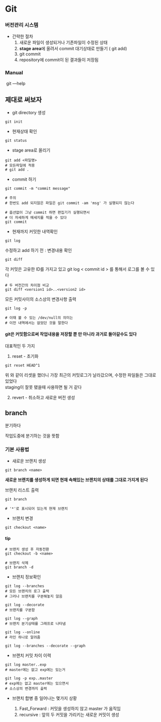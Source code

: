 # Git

###  버전관리 시스템

* 간략한 절차
  1. 새로운 파일이 생성되거나 기존파일이 수정된 상태
  2. **stage area**에 올려서 commit 대기상태로 만들기 ( git add)
  3. git commit
  4. repository에 commit이 된 결과들이 저장됨

### Manual

​	git <commend> <options> —help







## 제대로 써보자

* git directory 생성

~~~shell
git init
~~~

* 현재상태 확인

~~~shell
git status
~~~

* stage area로 올리기

~~~shell
git add <파일명>
# 모든파일에 적용
# git add .
~~~

* commit 하기

~~~shell
git commit -m "commit message"

# 주의
# 한번도 add 되지않은 파일은 git commit -am 'msg' 가 실행되지 않는다
~~~

~~~shell
# 옵션없이 그냥 commit 하면 편집기가 실행되면서
# 더 자세하게 메세지를 적을 수 있다
git commit
~~~

* 현재까지 커밋한 내역확인

~~~shell
git log
~~~

수정하고 add 하기 전 : 변경내용 확인

~~~shell
git diff
~~~

각 커밋은 고유한 ID를 가지고 있고 git log < commit id > 를 통해서 로그를 볼 수 있다

~~~shell
# 두 버전간의 차이점 비교
git diff <version1 id>..<version2 id>
~~~

모든 커밋사이의 소스상의 변경사항 출력

~~~shell
git log -p

# 이때 볼 수 있는 /dev/null의 의미는
# 이전 내역에서는 없었던 것을 말한다
~~~





#### git은 커밋함으로써 작업내용을 저장할 뿐 만 아니라 과거로 돌아갈수도 있다

대표적인 두 가지

1. reset - 초기화


~~~shell
git reset HEAD^1
~~~

위 와 같이 리셋을 했더니 가장 최근의 커밋로그가 날라갔으며, 수정한 파일들은 그대로 있었다  
staging이 잘못 됐을때 사용하면 될 거 같다

2. revert - 취소하고 새로운 버전 생성




## branch

분기하다

작업도중에 분기하는 것을 뜻함



### 기본 사용법

* 새로운 브랜치 생성

~~~shell
git branch <name>
~~~

**새로운 브랜치를 생성하게 되면 현재 속해있는 브랜치의 상태를 그대로 가지게 된다**

브랜치 리스트 출력

~~~shell
git branch

# '*'로 표시되어 있는게 현재 브랜치
~~~

* 브랜치 변경

~~~shell
git checkout <name>
~~~



#### tip

~~~shell
# 브랜치 생성 후 자동전환
git checkout -b <name>

# 브랜치 삭제
git branch -d
~~~



* 브랜치 정보확인

~~~shell
git log --branches 
# 모든 브랜치의 로그 출력
# 그러나 브랜치를 구분해놓지 않음

git log --decorate
# 브랜치를 구분함

git log --graph
# 브랜치 분기상태를 그래프로 나타냄

git log --online
# 라인 하나로 알려줌

git log --branches --decorate --graph
~~~

* 브랜치 커밋 차이 이력

~~~shell
git log master..exp
# master에는 없고 exp에는 있는거

git log -p exp..master
# exp에는 없고 master에는 있으면서
# 소스상의 변경까지 출력
~~~

* 브랜치 합병 중 일어나는 몇가지 상황

  1. Fast_Forward : 커밋을 생성하지 않고 master 가 움직임
  2. recursive : 앞의 두 커밋을 가리키는 새로운 커밋이 생성

  ​